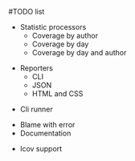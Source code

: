#TODO list

 + Statistic processors
    + Coverage by author
    + Coverage by day
    + Coverage by day and author
 - Reporters
    + CLI
    + JSON
    - HTML and CSS
 + Cli runner
 - Blame with error
 - Documentation
 + lcov support
